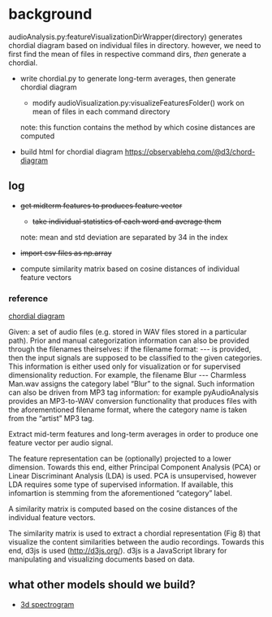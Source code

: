 # background
audioAnalysis.py:featureVisualizationDirWrapper(directory) generates chordial diagram based on individual files in directory. however, we need to first find the mean of files in respective command dirs, *then* generate a chordial.

- write chordial.py to generate long-term averages, then generate chordial diagram
    - modify audioVisualization.py:visualizeFeaturesFolder() work on mean of files in each command directory

    note: this function contains the method by which cosine distances are computed
- build html for chordial diagram https://observablehq.com/@d3/chord-diagram

## log
- ~~get midterm features to produces feature vector~~
    - ~~take individual statistics of each word and average them~~
    
    note: mean and std deviation are separated by 34 in the index
- ~~import csv files as np.array~~
- compute similarity matrix based on cosine distances of individual feature vectors

### reference
[chordial diagram](https://journals.plos.org/plosone/article?id=10.1371/journal.pone.0144610)

Given: a set of audio files (e.g. stored in WAV files stored in a particular path). Prior and manual categorization information can also be provided through the filenames theirselves: if the filename format: <category name> --- <sample name> is provided, then the input signals are supposed to be classified to the given categories. This information is either used only for visualization or for supervised dimensionality reduction. For example, the filename Blur --- Charmless Man.wav assigns the category label “Blur” to the signal. Such information can also be driven from MP3 tag information: for example pyAudioAnalysis provides an MP3-to-WAV conversion functionality that produces files with the aforementioned filename format, where the category name is taken from the “artist” MP3 tag.
    
Extract mid-term features and long-term averages in order to produce one feature vector per audio signal.
    
The feature representation can be (optionally) projected to a lower dimension. Towards this end, either Principal Component Analysis (PCA) or Linear Discriminant Analysis (LDA) is used. PCA is unsupervised, however LDA requires some type of supervised information. If available, this infomartion is stemming from the aforementioned “category” label.
    
A similarity matrix is computed based on the cosine distances of the individual feature vectors.
    
The similarity matrix is used to extract a chordial representation (Fig 8) that visualize the content similarities between the audio recordings. Towards this end, d3js is used (http://d3js.org/). d3js is a JavaScript library for manipulating and visualizing documents based on data.

## what other models should we build?
- [3d spectrogram](https://www.kaggle.com/davids1992/speech-representation-and-data-exploration)
  
